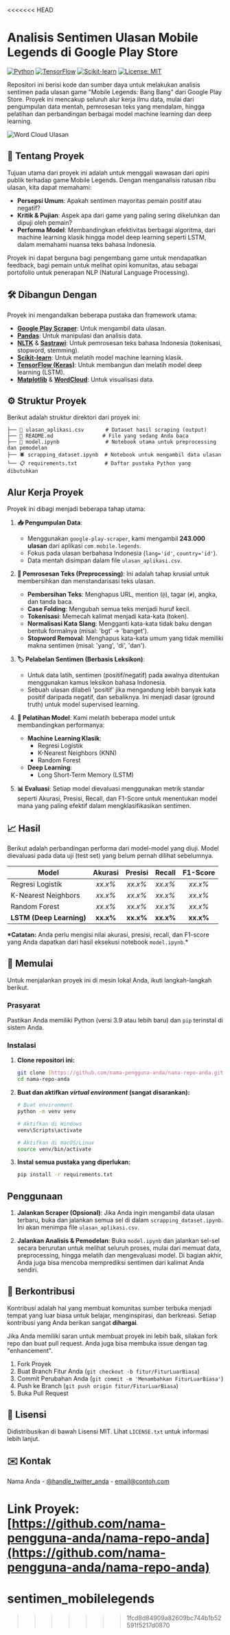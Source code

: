 <<<<<<< HEAD
# Analisis Sentimen Ulasan Mobile Legends di Google Play Store

[![Python](https://img.shields.io/badge/Python-3.9%2B-blue.svg)](https://www.python.org/downloads/)
[![TensorFlow](https://img.shields.io/badge/TensorFlow-2.10-orange.svg)](https://www.tensorflow.org/)
[![Scikit-learn](https://img.shields.io/badge/Scikit--learn-1.6-blueviolet.svg)](https://scikit-learn.org/)
[![License: MIT](https://img.shields.io/badge/License-MIT-yellow.svg)](https://opensource.org/licenses/MIT)

Repositori ini berisi kode dan sumber daya untuk melakukan analisis sentimen pada ulasan game "Mobile Legends: Bang Bang" dari Google Play Store. Proyek ini mencakup seluruh alur kerja ilmu data, mulai dari pengumpulan data mentah, pemrosesan teks yang mendalam, hingga pelatihan dan perbandingan berbagai model machine learning dan deep learning.

![Word Cloud Ulasan](/foto.png)

## 📜 Tentang Proyek

Tujuan utama dari proyek ini adalah untuk menggali wawasan dari opini publik terhadap game Mobile Legends. Dengan menganalisis ratusan ribu ulasan, kita dapat memahami:

- **Persepsi Umum**: Apakah sentimen mayoritas pemain positif atau negatif?
- **Kritik & Pujian**: Aspek apa dari game yang paling sering dikeluhkan dan dipuji oleh pemain?
- **Performa Model**: Membandingkan efektivitas berbagai algoritma, dari machine learning klasik hingga model deep learning seperti LSTM, dalam memahami nuansa teks bahasa Indonesia.

Proyek ini dapat berguna bagi pengembang game untuk mendapatkan feedback, bagi pemain untuk melihat opini komunitas, atau sebagai portofolio untuk penerapan NLP (Natural Language Processing).

## 🛠️ Dibangun Dengan

Proyek ini mengandalkan beberapa pustaka dan framework utama:

- [**Google Play Scraper**](https://pypi.org/project/google-play-scraper/): Untuk mengambil data ulasan.
- [**Pandas**](https://pandas.pydata.org/): Untuk manipulasi dan analisis data.
- [**NLTK**](https://www.nltk.org/) & [**Sastrawi**](https://pypi.org/project/Sastrawi/): Untuk pemrosesan teks bahasa Indonesia (tokenisasi, stopword, stemming).
- [**Scikit-learn**](https://scikit-learn.org/): Untuk melatih model machine learning klasik.
- [**TensorFlow (Keras)**](https://www.tensorflow.org/): Untuk membangun dan melatih model deep learning (LSTM).
- [**Matplotlib**](https://matplotlib.org/) & [**WordCloud**](https://pypi.org/project/wordcloud/): Untuk visualisasi data.

## ⚙️ Struktur Proyek

Berikut adalah struktur direktori dari proyek ini:

```plaintext
├── 📄 ulasan_aplikasi.csv       # Dataset hasil scraping (output)
├── 📜 README.md                # File yang sedang Anda baca
├── 🐍 model.ipynb               # Notebook utama untuk preprocessing dan pemodelan
├── 🕷️ scrapping_dataset.ipynb  # Notebook untuk mengambil data ulasan
└── 📋 requirements.txt         # Daftar pustaka Python yang dibutuhkan
```

## Alur Kerja Proyek

Proyek ini dibagi menjadi beberapa tahap utama:

1.  **📥 Pengumpulan Data**:

    - Menggunakan `google-play-scraper`, kami mengambil **243.000 ulasan** dari aplikasi `com.mobile.legends`.
    - Fokus pada ulasan berbahasa Indonesia (`lang='id'`, `country='id'`).
    - Data mentah disimpan dalam file `ulasan_aplikasi.csv`.

2.  **🧹 Pemrosesan Teks (Preprocessing)**:
    Ini adalah tahap krusial untuk membersihkan dan menstandarisasi teks ulasan.

    - **Pembersihan Teks**: Menghapus URL, mention (`@`), tagar (`#`), angka, dan tanda baca.
    - **Case Folding**: Mengubah semua teks menjadi huruf kecil.
    - **Tokenisasi**: Memecah kalimat menjadi kata-kata (token).
    - **Normalisasi Kata Slang**: Mengganti kata-kata tidak baku dengan bentuk formalnya (misal: 'bgt' -> 'banget').
    - **Stopword Removal**: Menghapus kata-kata umum yang tidak memiliki makna sentimen (misal: 'yang', 'di', 'dan').

3.  **🏷️ Pelabelan Sentimen (Berbasis Leksikon)**:

    - Untuk data latih, sentimen (positif/negatif) pada awalnya ditentukan menggunakan kamus leksikon bahasa Indonesia.
    - Sebuah ulasan dilabeli 'positif' jika mengandung lebih banyak kata positif daripada negatif, dan sebaliknya. Ini menjadi dasar (ground truth) untuk model supervised learning.

4.  **🤖 Pelatihan Model**:
    Kami melatih beberapa model untuk membandingkan performanya:

    - **Machine Learning Klasik**:
      - Regresi Logistik
      - K-Nearest Neighbors (KNN)
      - Random Forest
    - **Deep Learning**:
      - Long Short-Term Memory (LSTM)

5.  **📊 Evaluasi**:
    Setiap model dievaluasi menggunakan metrik standar seperti Akurasi, Presisi, Recall, dan F1-Score untuk menentukan model mana yang paling efektif dalam mengklasifikasikan sentimen.

## 📈 Hasil

Berikut adalah perbandingan performa dari model-model yang diuji. Model dievaluasi pada data uji (test set) yang belum pernah dilihat sebelumnya.

| Model                    |  Akurasi  |  Presisi  |  Recall   | F1-Score  |
| ------------------------ | :-------: | :-------: | :-------: | :-------: |
| Regresi Logistik         |  _xx.x%_  |  _xx.x%_  |  _xx.x%_  |  _xx.x%_  |
| K-Nearest Neighbors      |  _xx.x%_  |  _xx.x%_  |  _xx.x%_  |  _xx.x%_  |
| Random Forest            |  _xx.x%_  |  _xx.x%_  |  _xx.x%_  |  _xx.x%_  |
| **LSTM (Deep Learning)** | **xx.x%** | **xx.x%** | **xx.x%** | **xx.x%** |

**\*Catatan:** Anda perlu mengisi nilai akurasi, presisi, recall, dan F1-score yang Anda dapatkan dari hasil eksekusi notebook `model.ipynb`.\*

## 🚀 Memulai

Untuk menjalankan proyek ini di mesin lokal Anda, ikuti langkah-langkah berikut.

### Prasyarat

Pastikan Anda memiliki Python (versi 3.9 atau lebih baru) dan `pip` terinstal di sistem Anda.

### Instalasi

1.  **Clone repositori ini:**

    ```sh
    git clone [https://github.com/nama-pengguna-anda/nama-repo-anda.git](https://github.com/nama-pengguna-anda/nama-repo-anda.git)
    cd nama-repo-anda
    ```

2.  **Buat dan aktifkan _virtual environment_ (sangat disarankan):**

    ```sh
    # Buat environment
    python -m venv venv

    # Aktifkan di Windows
    venv\Scripts\activate

    # Aktifkan di macOS/Linux
    source venv/bin/activate
    ```

3.  **Instal semua pustaka yang diperlukan:**
    ```sh
    pip install -r requirements.txt
    ```

## Penggunaan

1.  **Jalankan Scraper (Opsional)**:
    Jika Anda ingin mengambil data ulasan terbaru, buka dan jalankan semua sel di dalam `scrapping_dataset.ipynb`. Ini akan menimpa file `ulasan_aplikasi.csv`.

2.  **Jalankan Analisis & Pemodelan**:
    Buka `model.ipynb` dan jalankan sel-sel secara berurutan untuk melihat seluruh proses, mulai dari memuat data, preprocessing, hingga melatih dan mengevaluasi model. Di bagian akhir, Anda juga bisa mencoba memprediksi sentimen dari kalimat Anda sendiri.

## 🤝 Berkontribusi

Kontribusi adalah hal yang membuat komunitas sumber terbuka menjadi tempat yang luar biasa untuk belajar, menginspirasi, dan berkreasi. Setiap kontribusi yang Anda berikan sangat **dihargai**.

Jika Anda memiliki saran untuk membuat proyek ini lebih baik, silakan fork repo dan buat pull request. Anda juga bisa membuka issue dengan tag "enhancement".

1.  Fork Proyek
2.  Buat Branch Fitur Anda (`git checkout -b fitur/FiturLuarBiasa`)
3.  Commit Perubahan Anda (`git commit -m 'Menambahkan FiturLuarBiasa'`)
4.  Push ke Branch (`git push origin fitur/FiturLuarBiasa`)
5.  Buka Pull Request

## 📄 Lisensi

Didistribusikan di bawah Lisensi MIT. Lihat `LICENSE.txt` untuk informasi lebih lanjut.

## ✉️ Kontak

Nama Anda - [@handle_twitter_anda](https://twitter.com/handle_twitter_anda) - email@contoh.com

Link Proyek: [https://github.com/nama-pengguna-anda/nama-repo-anda](https://github.com/nama-pengguna-anda/nama-repo-anda)
=======
# sentimen_mobilelegends
>>>>>>> 1fcd8d84909a82609bc744b1b52591f5217d0870
